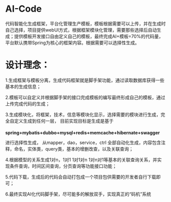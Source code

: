 # AI-Code
代码智能化生成框架，平台化管理生产模板，模板根据需要可以上传，并在生成时自己选择，项目提供webUI方式，根据框架模块化管理，需要那些选择后自动生成；提供模板开发接口自由定义自己的模板，最终完成AI+模板=70%的代码量，平台默认携带Spring为核心的框架内容。根据需要可以选择性生成。

# 设计理念：

1.生成框架与模板分离，生成代码框架就是脚手架功能，通过读取数据库获得一些基本的生成信息；

2.模板可以自定义并根据脚手架的接口完成模板的编写最终形成自己的模板，通过上传完成代码的生成；

3.生成模块化，将框架，技术，信息等模块化显示，选择需要的模块进行生成，完全自定义生成到任何一层，
  目前实现目标是生成是基于<H2 style="font-size:14px;font-color:red;">spring+mybatis+dubbo+mysql+redis+memcache+hibernate+swagger</H2>进行选择性生成，
  从mapper，dao，service，ctrl 全部自动化生成，内容包含注释，命名，实体类，query类，基本的增删改查，以及关联查询；

4.根据模型的关系生成1对n，1对1 1对1对n 1对n对1等基本的关联查询关系，并实现条件查询，时间区间查询，分页查询等功能接口功能；

5.代码下载，生成后的代码会自动打包成一个项目包供需要的开发者自行下载即可；

6.最终实现AI化代码脚手架，尽可能多的解放双手，实现真正的“码机”系统